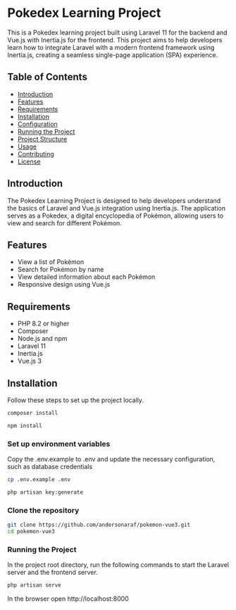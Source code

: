 # Pokedex Learning Project

This is a Pokedex learning project built using Laravel 11 for the backend and Vue.js with Inertia.js for the frontend. This project aims to help developers learn how to integrate Laravel with a modern frontend framework using Inertia.js, creating a seamless single-page application (SPA) experience.

## Table of Contents

- [Introduction](#introduction)
- [Features](#features)
- [Requirements](#requirements)
- [Installation](#installation)
- [Configuration](#configuration)
- [Running the Project](#running-the-project)
- [Project Structure](#project-structure)
- [Usage](#usage)
- [Contributing](#contributing)
- [License](#license)

## Introduction

The Pokedex Learning Project is designed to help developers understand the basics of Laravel and Vue.js integration using Inertia.js. The application serves as a Pokedex, a digital encyclopedia of Pokémon, allowing users to view and search for different Pokémon.

## Features

- View a list of Pokémon
- Search for Pokémon by name
- View detailed information about each Pokémon
- Responsive design using Vue.js

## Requirements

- PHP 8.2 or higher
- Composer
- Node.js and npm
- Laravel 11
- Inertia.js
- Vue.js 3

## Installation

Follow these steps to set up the project locally.
```bash
composer install
```
```bash
npm install
```
### Set up environment variables
Copy the .env.example to .env and update the necessary configuration, such as database credentials
```bash
cp .env.example .env
```
```bash
php artisan key:generate
```
### Clone the repository

```bash
git clone https://github.com/andersonaraf/pokemon-vue3.git
cd pokemon-vue3
```

### Running the Project
In the project root directory, run the following commands to start the Laravel server and the frontend server.
```bash
php artisan serve
```
In the browser open http://localhost:8000
